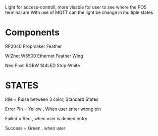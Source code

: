 Light for access-controll, more visable for user to see where the POS terminal are
With use of MQTT can the light be change in multiple states

# Components
RP2040 Propmaker Feather

WIZnet W5500 Ethernet Feather Wing

Neo Pixel RGBW 144LED Strip-White 

# STATES
Idle       = Pulse between 3 color, Standard States

Error Pin  = Yellow , When user enter wrong pin

Failed     = Red , when user is denied entry

Success    = Green , when user 
